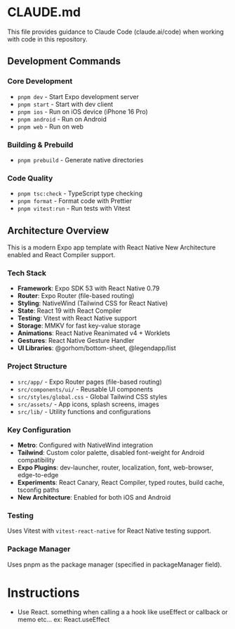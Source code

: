 # CLAUDE.md

This file provides guidance to Claude Code (claude.ai/code) when working with code in this repository.

## Development Commands

### Core Development

- `pnpm dev` - Start Expo development server
- `pnpm start` - Start with dev client
- `pnpm ios` - Run on iOS device (iPhone 16 Pro)
- `pnpm android` - Run on Android
- `pnpm web` - Run on web

### Building & Prebuild

- `pnpm prebuild` - Generate native directories

### Code Quality

- `pnpm tsc:check` - TypeScript type checking
- `pnpm format` - Format code with Prettier
- `pnpm vitest:run` - Run tests with Vitest

## Architecture Overview

This is a modern Expo app template with React Native New Architecture enabled and React Compiler support.

### Tech Stack

- **Framework**: Expo SDK 53 with React Native 0.79
- **Router**: Expo Router (file-based routing)
- **Styling**: NativeWind (Tailwind CSS for React Native)
- **State**: React 19 with React Compiler
- **Testing**: Vitest with React Native support
- **Storage**: MMKV for fast key-value storage
- **Animations**: React Native Reanimated v4 + Worklets
- **Gestures**: React Native Gesture Handler
- **UI Libraries**: @gorhom/bottom-sheet, @legendapp/list

### Project Structure

- `src/app/` - Expo Router pages (file-based routing)
- `src/components/ui/` - Reusable UI components
- `src/styles/global.css` - Global Tailwind CSS styles
- `src/assets/` - App icons, splash screens, images
- `src/lib/` - Utility functions and configurations

### Key Configuration

- **Metro**: Configured with NativeWind integration
- **Tailwind**: Custom color palette, disabled font-weight for Android compatibility
- **Expo Plugins**: dev-launcher, router, localization, font, web-browser, edge-to-edge
- **Experiments**: React Canary, React Compiler, typed routes, build cache, tsconfig paths
- **New Architecture**: Enabled for both iOS and Android


### Testing

Uses Vitest with `vitest-react-native` for React Native testing support.

### Package Manager

Uses pnpm as the package manager (specified in packageManager field).

# Instructions

- Use React. something when calling a a hook like useEffect or callback or memo etc... ex: React.useEffect
